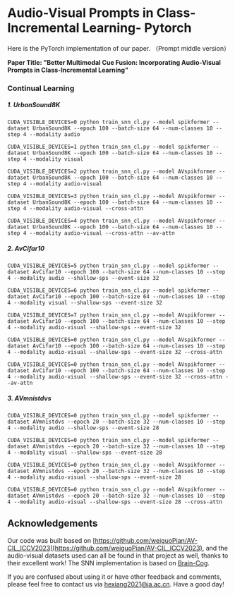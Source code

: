 # Audio-Visual Prompts in Class-Incremental Learning- Pytorch
Here is the PyTorch implementation of our paper. （Prompt middle version）

**Paper Title: "Better Multimodal Cue Fusion: Incorporating Audio-Visual Prompts in Class-Incremental Learning"**



### Continual Learning

##### 1. UrbanSound8K

```
CUDA_VISIBLE_DEVICES=0 python train_snn_cl.py --model spikformer --dataset UrbanSound8K --epoch 100 --batch-size 64 --num-classes 10 --step 4 --modality audio
```



```
CUDA_VISIBLE_DEVICES=1 python train_snn_cl.py --model spikformer --dataset UrbanSound8K --epoch 100 --batch-size 64 --num-classes 10 --step 4 --modality visual
```



```
CUDA_VISIBLE_DEVICES=2 python train_snn_cl.py --model AVspikformer --dataset UrbanSound8K --epoch 100 --batch-size 64 --num-classes 10 --step 4 --modality audio-visual
```



```
CUDA_VISIBLE_DEVICES=3 python train_snn_cl.py --model AVspikformer --dataset UrbanSound8K --epoch 100 --batch-size 64 --num-classes 10 --step 4 --modality audio-visual --cross-attn
```



```
CUDA_VISIBLE_DEVICES=4 python train_snn_cl.py --model AVspikformer --dataset UrbanSound8K --epoch 100 --batch-size 64 --num-classes 10 --step 4 --modality audio-visual --cross-attn --av-attn
```



##### 2. AvCifar10

```
CUDA_VISIBLE_DEVICES=5 python train_snn_cl.py --model spikformer --dataset AvCifar10 --epoch 100 --batch-size 64 --num-classes 10 --step 4 --modality audio --shallow-sps --event-size 32
```



```
CUDA_VISIBLE_DEVICES=6 python train_snn_cl.py --model spikformer --dataset AvCifar10 --epoch 100 --batch-size 64 --num-classes 10 --step 4 --modality visual --shallow-sps --event-size 32
```



```
CUDA_VISIBLE_DEVICES=7 python train_snn_cl.py --model AVspikformer --dataset AvCifar10 --epoch 100 --batch-size 64 --num-classes 10 --step 4 --modality audio-visual --shallow-sps --event-size 32
```



```
CUDA_VISIBLE_DEVICES=0 python train_snn_cl.py --model AVspikformer --dataset AvCifar10 --epoch 100 --batch-size 64 --num-classes 10 --step 4 --modality audio-visual --shallow-sps --event-size 32 --cross-attn
```



```
CUDA_VISIBLE_DEVICES=0 python train_snn_cl.py --model AVspikformer --dataset AvCifar10 --epoch 100 --batch-size 64 --num-classes 10 --step 4 --modality audio-visual --shallow-sps --event-size 32 --cross-attn --av-attn
```





##### 3. AVmnistdvs

```
CUDA_VISIBLE_DEVICES=0 python train_snn_cl.py --model spikformer --dataset AVmnistdvs --epoch 20 --batch-size 32 --num-classes 10 --step 4 --modality audio --shallow-sps --event-size 28
```



```\
CUDA_VISIBLE_DEVICES=0 python train_snn_cl.py --model spikformer --dataset AVmnistdvs --epoch 20 --batch-size 32 --num-classes 10 --step 4 --modality visual --shallow-sps --event-size 28
```



```
CUDA_VISIBLE_DEVICES=0 python train_snn_cl.py --model AVspikformer --dataset AVmnistdvs --epoch 20 --batch-size 32 --num-classes 10 --step 4 --modality audio-visual --shallow-sps --event-size 28
```



```
CUDA_VISIBLE_DEVICES=0 python train_snn_cl.py --model AVspikformer --dataset AVmnistdvs --epoch 20 --batch-size 32 --num-classes 10 --step 4 --modality audio-visual --shallow-sps --event-size 28 --cross-attn
```






## Acknowledgements

Our code was built based on [https://github.com/weiguoPian/AV-CIL_ICCV2023](https://github.com/weiguoPian/AV-CIL_ICCV2023), and the audio-visual datasets used can all be found in that project as well, thanks to their excellent work!  The SNN implementation is based on [Brain-Cog](https://github.com/BrainCog-X/Brain-Cog).  

If you are confused about using it or have other feedback and comments, please feel free to contact us via hexiang2021@ia.ac.cn. Have a good day!